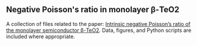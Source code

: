 ## Negative Poisson's ratio in monolayer β-TeO2

A collection of files related to the paper: [Intrinsic negative Poisson’s ratio of the monolayer semiconductor β-TeO2](https://iopscience.iop.org/article/10.1088/1361-648X/ad4249). 
Data, figures, and Python scripts are included where appropriate.
